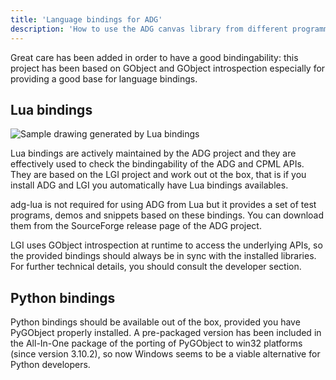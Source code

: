 ```yaml
---
title: 'Language bindings for ADG'
description: 'How to use the ADG canvas library from different programming languages'
---
```

Great care has been added in order to have a good bindingability: this project
has been based on GObject and GObject introspection especially for providing a
good base for language bindings.

## Lua bindings
![Sample drawing generated by Lua bindings](/img/adg-demo-lua.png)

Lua bindings are actively maintained by the ADG project and they are
effectively used to check the bindingability of the ADG and CPML APIs. They are
based on the LGI project and work out ot the box, that is if you install ADG
and LGI you automatically have Lua bindings availables.

adg-lua is not required for using ADG from Lua but it provides a set of test
programs, demos and snippets based on these bindings. You can download them
from the SourceForge release page of the ADG project.

LGI uses GObject introspection at runtime to access the underlying APIs, so the
provided bindings should always be in sync with the installed libraries. For
further technical details, you should consult the developer section.

## Python bindings

Python bindings should be available out of the box, provided you have PyGObject
properly installed. A pre-packaged version has been included in the All-In-One
package of the porting of PyGObject to win32 platforms (since version 3.10.2),
so now Windows seems to be a viable alternative for Python developers.
